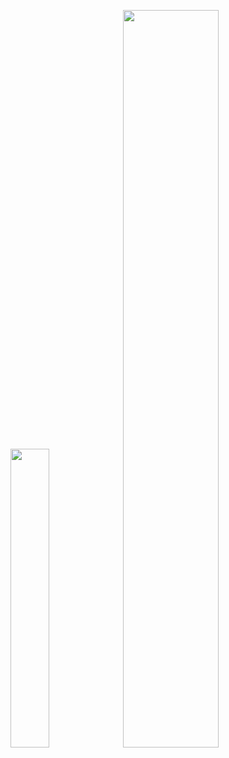 <!--# Giovanni Squillero

### 
-->
<!--
**squillero/squillero** is a ✨ _special_ ✨ repository because its `README.md` (this file) appears on your GitHub profile.

Here are some ideas to get you started:

- 🔭 I’m currently working on ...
- 🌱 I’m currently learning ...
- 👯 I’m looking to collaborate on ...
- 🤔 I’m looking for help with ...
- 💬 Ask me about ...
- 📫 How to reach me: ...
- 😄 Pronouns: ...
- ⚡ Fun fact: ...
-->


[<img src="https://github-readme-stats.vercel.app/api/top-langs/?username=squillero&layout=compact&theme=solarized-light&count_private=true&langs_count=10"  width="35%"/>](https://squillero.github.io/)
[<img src="https://github-readme-stats.vercel.app/api?username=squillero&count_private=true&theme=solarized-light"  width="55%"/>](https://squillero.github.io/)

